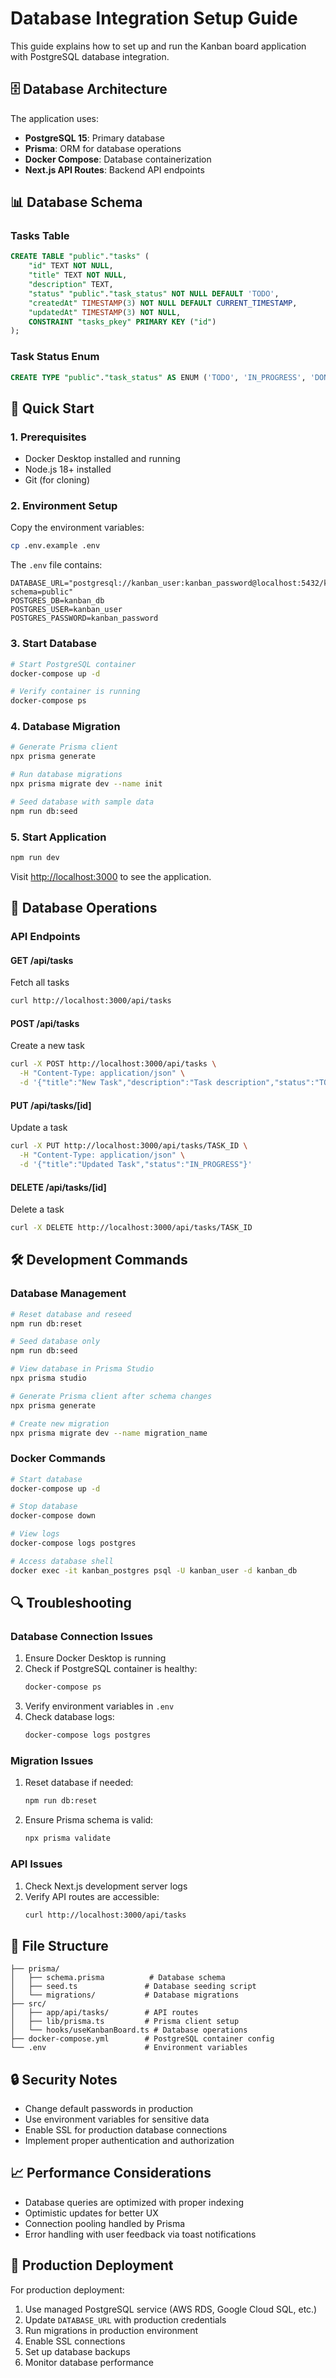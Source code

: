 # Database Integration Setup Guide

This guide explains how to set up and run the Kanban board application with PostgreSQL database integration.

## 🗄️ Database Architecture

The application uses:
- **PostgreSQL 15**: Primary database
- **Prisma**: ORM for database operations
- **Docker Compose**: Database containerization
- **Next.js API Routes**: Backend API endpoints

## 📊 Database Schema

### Tasks Table
```sql
CREATE TABLE "public"."tasks" (
    "id" TEXT NOT NULL,
    "title" TEXT NOT NULL,
    "description" TEXT,
    "status" "public"."task_status" NOT NULL DEFAULT 'TODO',
    "createdAt" TIMESTAMP(3) NOT NULL DEFAULT CURRENT_TIMESTAMP,
    "updatedAt" TIMESTAMP(3) NOT NULL,
    CONSTRAINT "tasks_pkey" PRIMARY KEY ("id")
);
```

### Task Status Enum
```sql
CREATE TYPE "public"."task_status" AS ENUM ('TODO', 'IN_PROGRESS', 'DONE');
```

## 🚀 Quick Start

### 1. Prerequisites
- Docker Desktop installed and running
- Node.js 18+ installed
- Git (for cloning)

### 2. Environment Setup
Copy the environment variables:
```bash
cp .env.example .env
```

The `.env` file contains:
```env
DATABASE_URL="postgresql://kanban_user:kanban_password@localhost:5432/kanban_db?schema=public"
POSTGRES_DB=kanban_db
POSTGRES_USER=kanban_user
POSTGRES_PASSWORD=kanban_password
```

### 3. Start Database
```bash
# Start PostgreSQL container
docker-compose up -d

# Verify container is running
docker-compose ps
```

### 4. Database Migration
```bash
# Generate Prisma client
npx prisma generate

# Run database migrations
npx prisma migrate dev --name init

# Seed database with sample data
npm run db:seed
```

### 5. Start Application
```bash
npm run dev
```

Visit [http://localhost:3000](http://localhost:3000) to see the application.

## 🔧 Database Operations

### API Endpoints

#### GET /api/tasks
Fetch all tasks
```bash
curl http://localhost:3000/api/tasks
```

#### POST /api/tasks
Create a new task
```bash
curl -X POST http://localhost:3000/api/tasks \
  -H "Content-Type: application/json" \
  -d '{"title":"New Task","description":"Task description","status":"TODO"}'
```

#### PUT /api/tasks/[id]
Update a task
```bash
curl -X PUT http://localhost:3000/api/tasks/TASK_ID \
  -H "Content-Type: application/json" \
  -d '{"title":"Updated Task","status":"IN_PROGRESS"}'
```

#### DELETE /api/tasks/[id]
Delete a task
```bash
curl -X DELETE http://localhost:3000/api/tasks/TASK_ID
```

## 🛠️ Development Commands

### Database Management
```bash
# Reset database and reseed
npm run db:reset

# Seed database only
npm run db:seed

# View database in Prisma Studio
npx prisma studio

# Generate Prisma client after schema changes
npx prisma generate

# Create new migration
npx prisma migrate dev --name migration_name
```

### Docker Commands
```bash
# Start database
docker-compose up -d

# Stop database
docker-compose down

# View logs
docker-compose logs postgres

# Access database shell
docker exec -it kanban_postgres psql -U kanban_user -d kanban_db
```

## 🔍 Troubleshooting

### Database Connection Issues
1. Ensure Docker Desktop is running
2. Check if PostgreSQL container is healthy:
   ```bash
   docker-compose ps
   ```
3. Verify environment variables in `.env`
4. Check database logs:
   ```bash
   docker-compose logs postgres
   ```

### Migration Issues
1. Reset database if needed:
   ```bash
   npm run db:reset
   ```
2. Ensure Prisma schema is valid:
   ```bash
   npx prisma validate
   ```

### API Issues
1. Check Next.js development server logs
2. Verify API routes are accessible:
   ```bash
   curl http://localhost:3000/api/tasks
   ```

## 📁 File Structure

```
├── prisma/
│   ├── schema.prisma          # Database schema
│   ├── seed.ts               # Database seeding script
│   └── migrations/           # Database migrations
├── src/
│   ├── app/api/tasks/        # API routes
│   ├── lib/prisma.ts         # Prisma client setup
│   └── hooks/useKanbanBoard.ts # Database operations
├── docker-compose.yml        # PostgreSQL container config
└── .env                      # Environment variables
```

## 🔒 Security Notes

- Change default passwords in production
- Use environment variables for sensitive data
- Enable SSL for production database connections
- Implement proper authentication and authorization

## 📈 Performance Considerations

- Database queries are optimized with proper indexing
- Optimistic updates for better UX
- Connection pooling handled by Prisma
- Error handling with user feedback via toast notifications

## 🚀 Production Deployment

For production deployment:
1. Use managed PostgreSQL service (AWS RDS, Google Cloud SQL, etc.)
2. Update `DATABASE_URL` with production credentials
3. Run migrations in production environment
4. Enable SSL connections
5. Set up database backups
6. Monitor database performance
